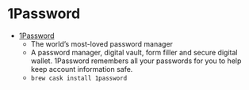 # 1Password
- [1Password](https://1password.com/)
  -  The world’s most-loved password manager
  - A password manager, digital vault, form filler and secure digital wallet. 1Password remembers all your passwords for you to help keep account information safe.
  - `brew cask install 1password`
